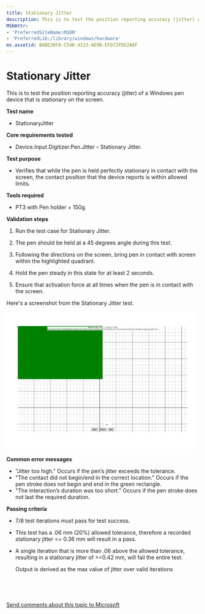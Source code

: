 ```yaml
---
title: Stationary Jitter
description: This is to test the position reporting accuracy (jitter) of a Windows pen device that is stationary on the screen.
MSHAttr:
- 'PreferredSiteName:MSDN'
- 'PreferredLib:/library/windows/hardware'
ms.assetid: BABE30F8-C54B-4223-AE9B-EFD72FD52A0F
---
```


# Stationary Jitter


This is to test the position reporting accuracy (jitter) of a Windows pen device that is stationary on the screen.

**Test name**

-   StationaryJitter

**Core requirements tested**

-   Device.Input.Digitizer.Pen.Jitter – Stationary Jitter.

**Test purpose**

-   Verifies that while the pen is held perfectly stationary in contact with the screen, the contact position that the device reports is within allowed limits.

**Tools required**

-   PT3 with Pen holder + 150g.

**Validation steps**

1. Run the test case for Stationary Jitter.

2. The pen should be held at a 45 degrees angle during this test.

3. Following the directions on the screen, bring pen in contact with screen within the highlighted quadrant.

4. Hold the pen steady in this state for at least 2 seconds.

5. Ensure that activation force at all times when the pen is in contact with the screen.

Here's a screenshot from the Stationary Jitter test.

![screenshot from the stationary jitter test for a windows pen device.](../images/pen-test-statjitter.png)

**Common error messages**

-   "Jitter too high."
    Occurs if the pen’s jitter exceeds the tolerance.
-   "The contact did not begin/end in the correct location."
    Occurs if the pen stroke does not begin and end in the green rectangle.
-   "The interaction’s duration was too short."
    Occurs if the pen stroke does not last the required duration.

**Passing criteria**

-   7/8 test iterations must pass for test success.
-   This test has a .06 mm (20%) allowed tolerance, therefore a recorded stationary jitter &lt;= 0.36 mm will result in a pass.
-   A single iteration that is more than .06 above the allowed tolerance, resulting in a stationary jitter of &gt;=0.42 mm, will fail the entire test.

    Output is derived as the max value of jitter over valid iterations

 

 

[Send comments about this topic to Microsoft](mailto:wsddocfb@microsoft.com?subject=Documentation%20feedback%20%5Bp_WEG_Hardware\p_weg_hardware%5D:%20Stationary%20Jitter%20%20RELEASE:%20%2811/28/2016%29&body=%0A%0APRIVACY%20STATEMENT%0A%0AWe%20use%20your%20feedback%20to%20improve%20the%20documentation.%20We%20don't%20use%20your%20email%20address%20for%20any%20other%20purpose,%20and%20we'll%20remove%20your%20email%20address%20from%20our%20system%20after%20the%20issue%20that%20you're%20reporting%20is%20fixed.%20While%20we're%20working%20to%20fix%20this%20issue,%20we%20might%20send%20you%20an%20email%20message%20to%20ask%20for%20more%20info.%20Later,%20we%20might%20also%20send%20you%20an%20email%20message%20to%20let%20you%20know%20that%20we've%20addressed%20your%20feedback.%0A%0AFor%20more%20info%20about%20Microsoft's%20privacy%20policy,%20see%20http://privacy.microsoft.com/default.aspx. "Send comments about this topic to Microsoft")




